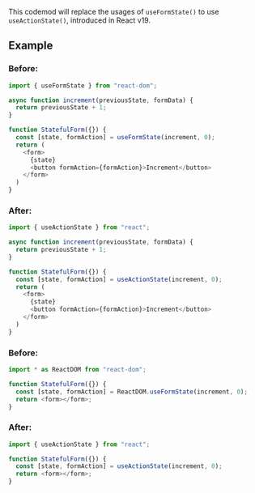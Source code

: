 This codemod will replace the usages of `useFormState()` to use `useActionState()`, introduced in React v19.

## Example

### Before:

```ts
import { useFormState } from "react-dom";

async function increment(previousState, formData) {
  return previousState + 1;
}

function StatefulForm({}) {
  const [state, formAction] = useFormState(increment, 0);
  return (
    <form>
      {state}
      <button formAction={formAction}>Increment</button>
    </form>
  )
}
```

### After:

```ts
import { useActionState } from "react";

async function increment(previousState, formData) {
  return previousState + 1;
}

function StatefulForm({}) {
  const [state, formAction] = useActionState(increment, 0);
  return (
    <form>
      {state}
      <button formAction={formAction}>Increment</button>
    </form>
  )
}
```

### Before:

```ts
import * as ReactDOM from "react-dom";

function StatefulForm({}) {
  const [state, formAction] = ReactDOM.useFormState(increment, 0);
  return <form></form>;
}
```

### After:

```ts
import { useActionState } from "react";

function StatefulForm({}) {
  const [state, formAction] = useActionState(increment, 0);
  return <form></form>;
}
```
